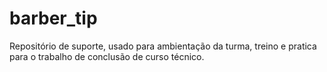 # barber_tip
Repositório de suporte, usado para ambientação da turma, treino e pratica para o trabalho de conclusão de curso técnico. 
